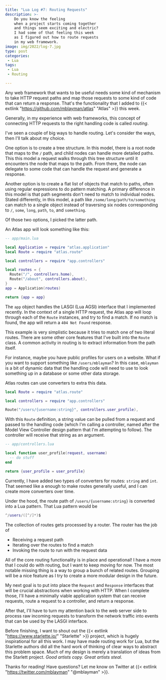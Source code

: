 ```yaml
---
title: "Lua Log #7: Routing Requests"
description: >-
    Do you know the feeling
    when a project starts coming together
    and things seem exciting and electric?
    I had some of that feeling this week
    as I figured out how to route requests
    in my web framework.
image: img/2022/log-7.jpg
type: post
categories:
 - Lua
tags:
 - Lua
 - Routing

---
```


Any web framework
that wants to be useful
needs some kind of mechanism
to take HTTP request paths
and map those requests
to some kind of code
that can return a response.
That's the functionality
that I added to
{{< extlink "https://github.com/mblayman/atlas" "Atlas" >}}
this week.

Generally,
in my experience with web frameworks,
this concept of connecting HTTP requests
to the right handling code
is called *routing*.

I've seen a couple of big ways to handle routing.
Let's consider the ways,
then I'll talk about my choice.

One option is to create a tree structure.
In this model,
there is a root node
that maps to the `/` path,
and child nodes can handle more detailed paths.
This this model a request walks
through this tree structure
until it encounters the node
that maps to the path.
From there,
the node can delegate
to some code that can handle the request
and generate a response.

Another option is to create a flat list
of objects
that match to paths,
often using regular expressions
to do pattern matching.
A primary difference in this model is
that path segments don't need
to match to individual nodes.
Stated differently,
in this model,
a path like `/some/long/path/to/something`
can match to a single object
instead of traversing six nodes corresponding
to `/`, `some`, `long`, `path`, `to`, and `something`.

Of those two options,
I picked the latter path.

An Atlas app will look something like this:

```lua
-- app/main.lua

local Application = require "atlas.application"
local Route = require "atlas.route"

local controllers = require "app.controllers"

local routes = {
  Route("/", controllers.home),
  Route("/about", controllers.about),
}
app = Application(routes)

return {app = app}
```

The `app` object handles the LASGI (Lua AGSI) interface
that I implemented recently.
In the context of a single HTTP request,
the Atlas app will loop
through each of the `Route` instances,
and try to find a match.
If no match is found,
the app will return a `404 Not Found` response.

This example is very simplistic
because it tries to match one
of two literal routes.
There are some other core features
that I've built into the `Route` class.
A common activity
in routing
is to extract information
from the path itself.

For instance,
maybe you have public profiles
for users
on a website.
What if you want to support something
like `/users/mblayman`?
In this case,
`mblayman` is a bit of dynamic data
that the handling code will need to use
to look something up in a database
or some other data storage.

Atlas routes can use converters
to extra this data.

```lua
local Route = require "atlas.route"

local controllers = require "app.controllers"

Route("/users/{username:string}", controllers.user_profile),
```

With this `Route` definition,
a string value can be pulled
from a request
and passed
to the handling code
(which I'm calling a controller,
named after the Model View Controller design pattern
that I'm attempting to follow).
The controller will receive
that string as an argument.

```lua
-- app/controllers.lua

local function user_profile(request, username)
  -- do stuff
end

return {user_profile = user_profile}
```

Currently,
I have added two types of converters
for routes: `string` and `int`.
That seemed like a enough
to make routes generally useful,
and I can create more converters over time.

Under the hood,
the route path of `/users/{username:string}`
is converted into a Lua pattern.
That Lua pattern would be

```lua
^/users/([^/]*)$
```

The collection of routes gets processed
by a router.
The router has the job of

* Receiving a request path
* Iterating over the routes to find a match
* Invoking the route to run with the request data

All of the core routing functionality is in place and operational!
I have a more that I could do with routing,
but I want to keep moving for now.
The most notable missing thing is a way to group a bunch
of related routes.
Grouping will be a nice feature
as I try to create a more modular design
in the future.

My next goal is to put into place the `Request` and `Response` interfaces
that will be crucial abstractions
when working with HTTP.
When I complete those,
I'll have a minimally viable application system
that can receive requests,
route a request to a controller,
and return a response.

After that,
I'll have to turn my attention back
to the web server side
to process raw incoming requests
to transform the network traffic
into events that can be used
by the LASGI interface.

Before finishing,
I want to shout out the
{{< extlink "https://www.starlette.io/" "Starlette" >}}
project,
which is hugely inspirational
for all this work.
I may have made routing work for Lua,
but the Starlette authors did all the hard work
of thinking of clear ways
to abstract this problem space.
Much of my design is merely a translation of ideas
from the Starlett project.
*Good artists copy. Great artists steal.*

Thanks for reading!
Have questions?
Let me know on Twitter at
{{< extlink "https://twitter.com/mblayman" "@mblayman" >}}.
